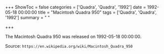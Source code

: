 +++
ShowToc = false
categories = ['Quadra', 'Quadra', '1992']
date = 1992-05-18 00:00:00
title = "Macintosh Quadra 950"
tags = ['Quadra', 'Quadra', '1992']
summary = " "

+++

The Macintosh Quadra 950 was released on 1992-05-18 00:00:00.

Source: `https://en.wikipedia.org/wiki/Macintosh_Quadra_950`


